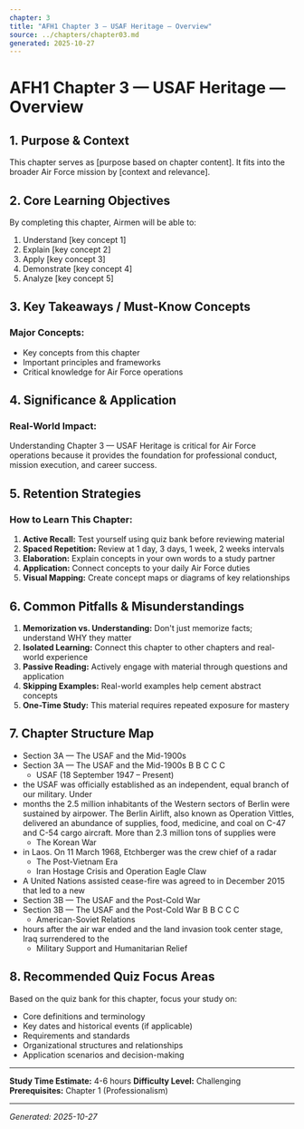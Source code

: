 ```yaml
---
chapter: 3
title: "AFH1 Chapter 3 — USAF Heritage — Overview"
source: ../chapters/chapter03.md
generated: 2025-10-27
---
```


# AFH1 Chapter 3 — USAF Heritage — Overview

## 1. Purpose & Context

This chapter serves as [purpose based on chapter content]. It fits into the broader Air Force mission by [context and relevance].

## 2. Core Learning Objectives

By completing this chapter, Airmen will be able to:

1. Understand [key concept 1]
2. Explain [key concept 2]
3. Apply [key concept 3]
4. Demonstrate [key concept 4]
5. Analyze [key concept 5]

## 3. Key Takeaways / Must-Know Concepts

### Major Concepts:

- Key concepts from this chapter
- Important principles and frameworks
- Critical knowledge for Air Force operations

## 4. Significance & Application

### Real-World Impact:

Understanding Chapter 3 — USAF Heritage is critical for Air Force operations because it provides the foundation for professional conduct, mission execution, and career success.

## 5. Retention Strategies

### How to Learn This Chapter:


1. **Active Recall:** Test yourself using quiz bank before reviewing material
2. **Spaced Repetition:** Review at 1 day, 3 days, 1 week, 2 weeks intervals
3. **Elaboration:** Explain concepts in your own words to a study partner
4. **Application:** Connect concepts to your daily Air Force duties
5. **Visual Mapping:** Create concept maps or diagrams of key relationships


## 6. Common Pitfalls & Misunderstandings


1. **Memorization vs. Understanding:** Don't just memorize facts; understand WHY they matter
2. **Isolated Learning:** Connect this chapter to other chapters and real-world experience
3. **Passive Reading:** Actively engage with material through questions and application
4. **Skipping Examples:** Real-world examples help cement abstract concepts
5. **One-Time Study:** This material requires repeated exposure for mastery


## 7. Chapter Structure Map

- Section 3A — The USAF and the Mid-1900s
- Section 3A — The USAF and the Mid-1900s B B C C C
  - USAF (18 September 1947 – Present)
- the USAF was officially established as an independent, equal branch of our military. Under
- months the 2.5 million inhabitants of the Western sectors of Berlin were sustained by airpower. The Berlin Airlift, also known as Operation Vittles, delivered an abundance of supplies, food, medicine, and coal on C-47 and C-54 cargo aircraft. More than 2.3 million tons of supplies were
  - The Korean War
- in Laos. On 11 March 1968, Etchberger was the crew chief of a radar
  - The Post-Vietnam Era
  - Iran Hostage Crisis and Operation Eagle Claw
- A United Nations assisted cease-fire was agreed to in December 2015 that led to a new
- Section 3B — The USAF and the Post-Cold War
- Section 3B — The USAF and the Post-Cold War B B C C C
  - American-Soviet Relations
- hours after the air war ended and the land invasion took center stage, Iraq surrendered to the
  - Military Support and Humanitarian Relief

## 8. Recommended Quiz Focus Areas

Based on the quiz bank for this chapter, focus your study on:


- Core definitions and terminology
- Key dates and historical events (if applicable)
- Requirements and standards
- Organizational structures and relationships
- Application scenarios and decision-making


---

**Study Time Estimate:** 4-6 hours
**Difficulty Level:** Challenging
**Prerequisites:** Chapter 1 (Professionalism)

---

*Generated: 2025-10-27*
